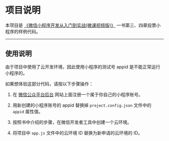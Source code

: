 # 项目说明

本项目是 [《微信小程序开发从入门到实战(微课视频版)》](http://product.dangdang.com/28543966.html) 一书第三、四章投票小程序的样例代码。

---

## 使用说明

由于项目中使用了云开发环境，因此使用小程序的测试号 appid 是不能正常运行小程序的。

如果想体验这部分代码，请按以下步骤操作：

1. 在 [微信公众平台后台](https://mp.weixin.qq.com/) 网站上面注册一个属于你自己的小程序账号。

2. 用新创建的小程序账号的 appid 替换掉 `project.config.json` 文件中的 `appid` 属性值。

3. 按照书中介绍的步骤，在微信开发者工具中创建一个云环境。

4. 将项目中 `app.js` 文件中的云环境 ID 替换为新申请的云环境的 ID。
